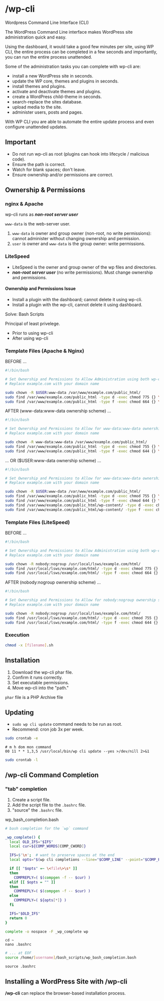 # /wp-cli

Wordpress Command Line Interface (CLI)

The WordPress Command Line interface makes WordPress site administration quick and easy.

Using the dashboard, it would take a good few minutes per site, using WP CLI, the entire process can be completed in a few seconds and importantly, you can run the entire process unattended.

Some of the administration tasks you can complete with wp-cli are:

* install a new WordPress site in seconds.
* update the WP core, themes and plugins in seconds.
* install themes and plugins.
* activate and deactivate themes and plugins.
* create a WordPress child-theme in seconds.
* search-replace the sites database.
* upload media to the site.
* administer users, posts and pages.

With WP CLI you are able to automate the entire update process and even configure unattended updates.

## Important

* Do not run wp-cli as root (plugins can hook into lifecycle / malicious code).
* Ensure the path is correct.
* Watch for blank spaces; don't leave.
* Ensure ownership and/or permissions are correct.

## Ownership & Permissions

### nginx & Apache

wp-cli runs as ***non-root server user***

`www-data` is the web-server user.

1. `www-data` is owner and group owner (non-root, no write permissions): cannot administer without changing ownership and permission.
2. `user` is owner and `www-data` is the group owner: write permissions.

### LiteSpeed

* LiteSpeed is the owner and group owner of the wp files and directories.
* ***non-root server user*** (no write permissions). Must change ownership and permissions.

#### Ownership and Permissions Issue

* Install a plugin with the dashboard; cannot delete it using wp-cli.
* Install a plugin with the wp-cli, cannot delete it using dashboard.

Solve: Bash Scripts

Principal of least privelege.

* Prior to using wp-cli
* After using wp-cli

### Template Files (Apache & Nginx)

BEFORE ...

```bash
#!/bin/bash

# Set Ownership and Permissions to Allow Administration using both wp-cli and the Dasbhoard
# Replace example.com with your domain name

sudo chown -R $USER:www-data /var/www/example.com/public_html/
sudo find /var/www/example.com/public_html -type d -exec chmod 775 {} \;
sudo find /var/www/example.com/public_html -type f -exec chmod 664 {} \;
```

AFTER (www-data:www-data ownership scheme) ...

```bash
#!/bin/bash

# Set Ownership and Permissions to Allow for www-data:www-data ownership scheme
# Replace example.com with your domain name

sudo chown -R www-data:www-data /var/www/example.com/public_html/
sudo find /var/www/example.com/public_html -type d -exec chmod 755 {} \;
sudo find /var/www/example.com/public_html -type f -exec chmod 644 {} \;
```

... OR ($USER:www-data ownership scheme) ...

```bash
#!/bin/bash

# Set Ownership and Permissions to Allow for www-data:www-data ownership scheme
# Replace example.com with your domain name

sudo chown -R $USER:www-data /var/www/example.com/public_html/
sudo find /var/www/example.com/public_html -type d -exec chmod 755 {} \;
sudo find /var/www/example.com/public_html -type f -exec chmod 644 {} \;
sudo find /var/www/example.com/public_html/wp-content/ -type d -exec chmod 775 {} \;
sudo find /var/www/example.com/public_html/wp-content/ -type f -exec chmod 664 {} \;
```

### Template Files (LiteSpeed)

BEFORE ...

```bash
#!/bin/bash

# Set Ownership and Permissions to Allow Administration using both wp-cli and the Dasbhoard
# Replace example.com with your domain name

sudo chown -R nobody:nogroup /usr/local/lsws/example.com/html/
sudo find /usr/local/lsws/example.com/html/ -type d -exec chmod 775 {} \;
sudo find /usr/local/lsws/example.com/html/ -type f -exec chmod 664 {} \;
```

AFTER (nobody:nogroup ownership scheme) ...

```bash
#!/bin/bash

# Set Ownership and Permissions to Allow for nobody:nogroup ownership scheme
# Replace example.com with your domain name

sudo chown -R nobody:nogroup /usr/local/lsws/example.com/html/
sudo find /usr/local/lsws/example.com/html/ -type d -exec chmod 755 {} \;
sudo find /usr/local/lsws/example.com/html/ -type f -exec chmod 644 {} \;
```
### Execution

```bash
chmod -x [filename].sh
```

## Installation

1. Download the wp-cli phar file.
2. Confirm it runs correctly.
3. Set executable permissions.
4. Move wp-cli into the "path."

`phar` file is a PHP Archive file

## Updating

* `sudo wp cli update` command needs to be run as root.
* Recommend: cron job 3x per week.

```bash
sudo crontab -e
```

```script
# m h dom mon command
00 11 * * 1,3,5 /usr/local/bin/wp cli update --yes >/dev/nill 2>&1
```

```bash
sudo crontab -l
```

## /wp-cli Command Completion

### "tab" completion

1. Create a script file.
2. Add the script file to the `.bashrc` file.
3. "source" the `.bashrc` file.

wp_bash_completion.bash
```bash
# bash completion for the `wp` command

_wp_complete() {
  local OLD_IFS="$IFS"
  local cur=${COMP_WORDS[COMP_CWORD]}

  IFS=$'\n';  # want to preserve spaces at the end
  local opts="$(wp cli completions --line="$COMP_LINE" --point="$COMP_POINT")"

  if [[ "$opts" =~ \<file\>\s* ]]
  then
    COMPREPLY=( $(compgen -f -- $cur) )
  elif [[ $opts = "" ]]
  then
    COMPREPLY=( $(compgen -f -- $cur) )
  else
    COMPREPLY=( ${opts[*]} )
  fi

  IFS="$OLD_IFS"
  return 0
}

complete -o nospace -F _wp_complete wp
```

```script
cd ~
nano .bashrc
```

```bash
# ... at EOF
source /home/[username]/bash_scripts/wp_bash_completion.bash
```

```script
source .bashrc
```

## Installing a WordPress Site with /wp-cli

**/wp-cli** can replace the browser-based installation process.



